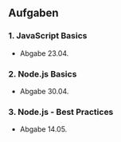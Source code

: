 ## Aufgaben

### 1. JavaScript Basics

- Abgabe 23.04.

### 2. Node.js Basics

- Abgabe 30.04.

### 3. Node.js - Best Practices

- Abgabe 14.05.


